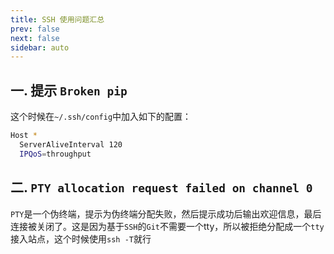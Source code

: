 ```yaml
---
title: SSH 使用问题汇总
prev: false
next: false
sidebar: auto
---
```


## 一. 提示 `Broken pip`

这个时候在`~/.ssh/config`中加入如下的配置：

``` bash
Host *
  ServerAliveInterval 120
  IPQoS=throughput
```

## 二. `PTY allocation request failed on channel 0`

`PTY`是一个伪终端，提示为伪终端分配失败，然后提示成功后输出欢迎信息，最后连接被关闭了。这是因为基于`SSH`的`Git`不需要一个tty，所以被拒绝分配成一个`tty`接入站点，这个时候使用`ssh -T`就行
